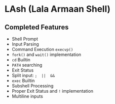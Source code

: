 # LAsh (Lala Armaan Shell)

## Completed Features

- Shell Prompt
- Input Parsing
- Command Execution `execvp()`
- `fork()` and `wait()` implementation
- `cd` Builtin
- `PATH` searching
- Exit Status
- Split input: `;  ||  &&`
- `exec` Builtin
- Subshell Processing 
- Proper Exit Status and `!` implementation
- Multiline inputs